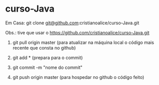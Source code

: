 # curso-Java


Em Casa: git clone git@github.com:cristianoalice/curso-Java.git

Obs.: tive que usar o https://github.com/cristianoalice/curso-Java.git



1)  git pull origin master (para atualizar na máquina local o código mais recente que consta no github)

2)  git add * (prepara para o commit)
3)  git commit -m "nome do commit"

4) git push origin master (para hospedar no github o código feito)
